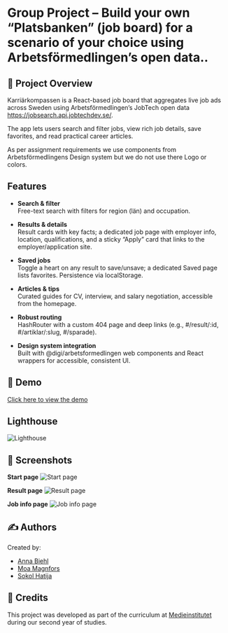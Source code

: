 
# Group Project – Build your own “Platsbanken” (job board) for a scenario of your choice using Arbetsförmedlingen’s open data..

## 📖 Project Overview

Karriärkompassen is a React-based job board that aggregates live job ads across Sweden using Arbetsförmedlingen’s JobTech open data https://jobsearch.api.jobtechdev.se/. 

The app lets users search and filter jobs, view rich job details, save favorites, and read practical career articles.

As per assignment requirements we use components from Arbetsförmedlingens Design system but we do not use there Logo or colors. 

## Features
* <strong>Search & filter</strong><br>Free-text search with filters for region (län) and occupation.

* <strong>Results & details</strong><br>Result cards with key facts; a dedicated job page with employer info, location, qualifications, and a sticky “Apply” card that links to the employer/application site.

* <strong>Saved jobs</strong><br>Toggle a heart on any result to save/unsave; a dedicated Saved page lists favorites. Persistence via localStorage.

* <strong>Articles & tips</strong><br>Curated guides for CV, interview, and salary negotiation, accessible from the homepage.

* <strong>Robust routing</strong><br>HashRouter with a custom 404 page and deep links (e.g., #/result/:id, #/artiklar/:slug, #/sparade).

* <strong>Design system integration</strong><br>Built with @digi/arbetsformedlingen web components and React wrappers for accessible, consistent UI.


## 🎥 Demo 
[Click here to view the demo](https://medieinstitutet.github.io/fed24d-case-af-jobtech-group-5-1/)

## Lighthouse

![Lighthouse](src/assets/lighthouse.jpg)

## 📸 Screenshots 

**Start page**
![Start page](src/assets/startPage.png)

**Result page**
![Result page](src/assets/resultPage.png)

**Job info page**
![Job info page](src/assets/jobInfoPage.png)


## ✍️ Authors 
Created by: 	
- [Anna Biehl](https://github.com/biehlen) 
- [Moa Magnfors](https://github.com/mainforce) 
- [Sokol Hatija](https://github.com/koliwewe) 


## 🤝 Credits
This project was developed as part of the curriculum at [Medieinstitutet](https://medieinstitutet.se/) during our second year of studies.
